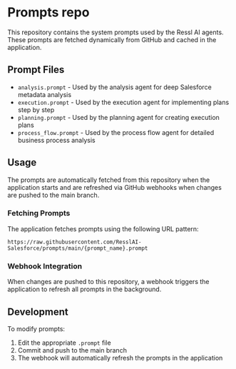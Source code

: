 # Prompts repo

This repository contains the system prompts used by the Ressl AI agents. These prompts are fetched dynamically from GitHub and cached in the application.

## Prompt Files

- `analysis.prompt` - Used by the analysis agent for deep Salesforce metadata analysis
- `execution.prompt` - Used by the execution agent for implementing plans step by step
- `planning.prompt` - Used by the planning agent for creating execution plans
- `process_flow.prompt` - Used by the process flow agent for detailed business process analysis

## Usage

The prompts are automatically fetched from this repository when the application starts and are refreshed via GitHub webhooks when changes are pushed to the main branch.

### Fetching Prompts

The application fetches prompts using the following URL pattern:
```
https://raw.githubusercontent.com/ResslAI-Salesforce/prompts/main/{prompt_name}.prompt
```

### Webhook Integration

When changes are pushed to this repository, a webhook triggers the application to refresh all prompts in the background.

## Development

To modify prompts:

1. Edit the appropriate `.prompt` file
2. Commit and push to the main branch
3. The webhook will automatically refresh the prompts in the application


